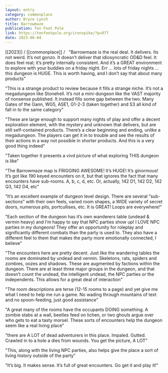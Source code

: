 ```yaml
---
layout: entry
category: commonplace
author: Bryce Lynch
title: Barrowmaze
publication: Ten Foot Pole
link: https://tenfootpole.org/ironspike/?p=977
date: 2023-06-04
---
```


[[2023]] / [[commonplace]] / 
 
"Barrowmaze is the real deal. It delivers. Its not weird. It’s not gonzo. It doesn’t deliver that idiosyncratic OD&D feel. It does feel real; it’s pretty internally consistent. And it’s a GREAT environment to explore with your buddies on a friday night. Err … lots of friday nights … this dungeon is HUGE. This is worth having, and I don’t say that about many products"

"This is a strange product to review because it fills a strange niche. It’s not a megadungeon like Stonehell. It’s not a mini-dungeon like the VAST majority of nonsense published. It instead fills some gap between the two. Many Gates of the Gann, WG5, ASE1, G1-2-3 (taken together) and S3 all kind of fall in to the same category"

"These are large enough to support many nights of play and offer a decent exploration element, with the mystery and unknown that delivers, but are still self-contained products. There’s a clear beginning and ending, unlike a megadungeon. The players can get it in to trouble and see the results of their actions in a way not possible in shorter products. And this is a very good thing indeed"

"Taken together it presents a vivd picture of what exploring THIS dungeon is like"

"The Barrowmaze map is FRIGGING AWESOME! It’s HUGE! It’s ginormous! It’s got like 190 keyed encounters on it, but that ignores the fact that many encounters have sub-rooms. A, b, c, d, etc. Or, actually, 142 D1, 142 D2, 142 Q3, 142 D4, etc"

"It’s an excellent example of dungeon level design. There are several “sub-sections” with their own feels, varied room shapes, a WIDE variety of secret doors, numerous pits, portcullises, etc. It is GREAT! Loops are everywhere!"

"Each section of the dungeon has it’s own wanderers table (undead & vermin heavy) and I’m happy to say that NPC parties show up! I LOVE NPC parties in my dungeons! They offer an opportunity for roleplay and significantly different combats than the party is used to. They also have a different feel to them that makes the party more emotionally connected, I believe"

"The encounters here are pretty decent. Just like the wandering tables the rooms are dominated by undead and vermin. Skeletons, rats, spiders and zombies, oozes and shadows. These are augmented by factions within the dungeon. There are at least three major groups in the dungeon, and that doesn’t count the undead, the intelligent undead, the NPC parties or the independents. This allows for a great deal of interaction"

"The room descriptions are terse (12-15 rooms to a page) and yet give me what I need to help me run a game. No wading through mountains of text and no spoon-feeding, just good assistance"

"A great many of the rooms have the occupants DOING something. A zombie stabs at a wall, beetles feed on lichen, or two ghouls argue over who gets to eat a tasty morsel. These sorts of encounters help the dungeon seem like a real living place"

"there are A LOT of dead adventurers in this place. Impaled. Gutted. Crawled in to a hole a dies from wounds. You get the picture, A LOT"

"This, along with the living NPC parties, also helps give the place a sort of living history outside of the party"

"It’s big. It makes sense. It’s full of great encounters. Go get it and play it!"
